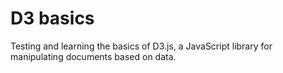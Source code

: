 # D3 basics
Testing and learning the basics of D3.js, a JavaScript library for manipulating documents based on data.


